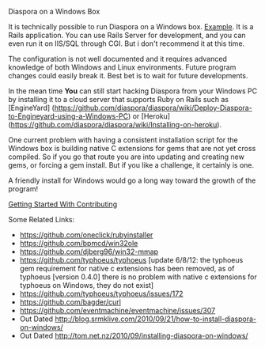 Diaspora on a Windows Box

It is technically possible to run Diaspora on a Windows box. [Example](https://github.com/diaspora/diaspora/wiki/Win32-Gem-List). It is a Rails application. You can use Rails Server for development, and you can even run it on IIS/SQL through CGI. But i don't recommend it at this time.

The configuration is not well documented and it requires advanced knowledge of both Windows and Linux environments. Future program changes could easily break it. Best bet is to wait for future developments.

In the mean time **You** can still start hacking Diaspora from your Windows PC by installing it to a cloud server that supports Ruby on Rails such as [EngineYard] (https://github.com/diaspora/diaspora/wiki/Deploy-Diaspora-to-Engineyard-using-a-Windows-PC) or [Heroku] (https://github.com/diaspora/diaspora/wiki/Installing-on-heroku).

One current problem with having a consistent installation script for the Windows box is building native C extensions for gems that are not yet cross compiled. So if you go that route you are into updating and creating new gems, or forcing a gem install. But if you like a challenge, it certainly is one.

A friendly install for Windows would go a long way toward the growth of the program!

[Getting Started With Contributing](https://github.com/diaspora/diaspora/wiki/Getting-Started-With-Contributing)

Some Related Links:
- https://github.com/oneclick/rubyinstaller
- https://github.com/bpmcd/win32ole
- https://github.com/djberg96/win32-mmap
- https://github.com/typhoeus/typhoeus
  [update 6/8/12: the typhoeus gem requirement for native c extensions has been removed, as of typhoeus [version 0.4.0] there is no problem with native c extensions for typhoeus on Windows, they do not exist]
- https://github.com/typhoeus/typhoeus/issues/172
- https://github.com/bagder/curl
- https://github.com/eventmachine/eventmachine/issues/307
- Out Dated http://blog.srmklive.com/2010/09/21/how-to-install-diaspora-on-windows/
- Out Dated http://tom.net.nz/2010/09/installing-diaspora-on-windows/